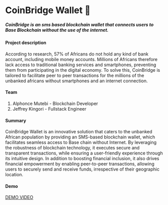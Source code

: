 
# CoinBridge Wallet :money_with_wings:
##### CoinBridge is an sms based blockchain wallet that connects users to Base Blockchain without the use of the internet.

#### Project description
According to research, 57% of Africans do not hold any kind of bank account, including mobile money accounts. Millions of Africans therefore lack access to traditional banking services and smartphones, preventing them from participating in the digital economy.
To solve this, CoinBridge is tailored to facilitate peer to peer transactions for the millions of the unbanked africans without smartphones and an internet connection.

#### Team
 1. Alphonce Mutebi - Blockchain Developer
 2. Jeffrey Kingori - Fullstack Engineer

#### Summary
CoinBridge Wallet is an innovative solution that caters to the unbanked African population by providing an SMS-based blockchain wallet, which facilitates seamless access to Base chain without Internet. By leveraging the robustness of blockchain technology, it executes secure and transparent transactions, while ensuring a user-friendly experience through its intuitive design. In addition to boosting financial inclusion, it also drives financial empowerment by enabling peer-to-peer transactions, allowing users to securely send and receive funds, irrespective of their geographic location.

#### Demo
[DEMO VIDEO]()
